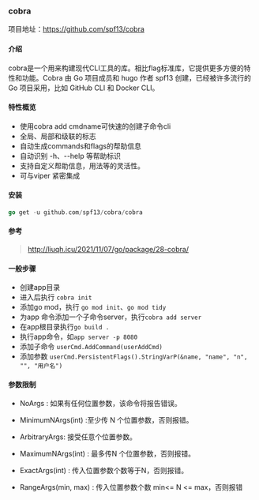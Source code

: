 ### cobra
项目地址：https://github.com/spf13/cobra

#### 介绍
cobra是一个用来构建现代CLI工具的库。相比flag标准库，它提供更多方便的特性和功能。Cobra 由 Go 项目成员和 hugo 作者 spf13 创建，已经被许多流行的 Go 项目采用，比如 GitHub CLI 和 Docker CLI。

#### 特性概览
- 使用cobra add cmdname可快速的创建子命令cli
- 全局、局部和级联的标志
- 自动生成commands和flags的帮助信息
- 自动识别 -h、--help 等帮助标识
- 支持自定义帮助信息，用法等的灵活性。
- 可与viper 紧密集成

#### 安装
```go
go get -u github.com/spf13/cobra/cobra
```
#### 参考
> http://liuqh.icu/2021/11/07/go/package/28-cobra/

#### 一般步骤
- 创建app目录
- 进入后执行 `cobra init`
- 添加go mod，执行 `go mod init`、`go mod tidy`
- 为app 命令添加一个子命令server，执行`cobra add server`
- 在app根目录执行`go build .`
- 执行app命令，如`app server -p 8080`
- 添加子命令 `userCmd.AddCommand(userAddCmd)`
- 添加参数 `userCmd.PersistentFlags().StringVarP(&name, "name", "n", "", "用户名")`


#### 参数限制
- NoArgs : 如果有任何位置参数，该命令将报告错误。

- MinimumNArgs(int) :至少传 N 个位置参数，否则报错。

- ArbitraryArgs: 接受任意个位置参数。

- MaximumNArgs(int) : 最多传N 个位置参数，否则报错。

- ExactArgs(int) : 传入位置参数个数等于N，否则报错。

- RangeArgs(min, max) : 传入位置参数个数 min<= N <= max，否则报错


















